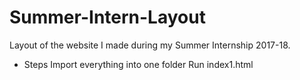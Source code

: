 # Summer-Intern-Layout
Layout of the website I made during my Summer Internship 2017-18.
- Steps
  Import everything into one folder
  Run index1.html

